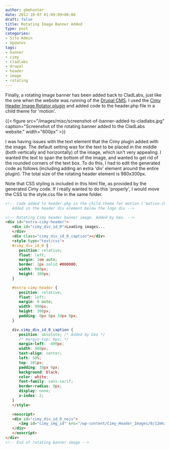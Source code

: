 ```yaml
---
author: gbmhunter
date: 2012-10-07 01:09:09+00:00
draft: false
title: Rotating Image Banner Added
type: post
categories:
- Site Admin
- Updates
tags:
- banner
- cimy
- cladlabs
- drupal
- header
- image
- rotating
---
```


Finally, a rotating image banner has been added back to CladLabs, just like the one when the website was running of the [Drupal CMS](http://drupal.org/). I used the [Cimy Header Image Rotator plugin](http://wordpress.org/extend/plugins/cimy-header-image-rotator/) and added code to the header.php file in a child theme for 'motion'.

{{< figure src="/images/misc/screenshot-of-banner-added-to-cladlabs.jpg" caption="Screenshot of the rotating banner added to the CladLabs website."  width="600px" >}}

I was having issues with the text element that the Cimy plugin added with the image. The default setting was for the text to be placed in the middle (both vertically and horizontally) of the image, which isn't very appealing. I wanted the text to span the bottom of the image, and wanted to get rid of the rounded corners of the text box. To do this, I had to edit the generated code as follows (including adding an extra 'div' element around the entire plugin). The total size of the rotating header element is 980x300px.

Note that CSS styling is included in this html file, as provided by the generated Cimy code. If I really wanted to do this 'properly', I would move the CSS to the style.css file in the same folder.

```html
<!-- Code added to header.php in the child theme for motion ('motion-child')
   Added in the header div element below the logo div -->

<!-- Rotating Cimy header banner image. Added by Geo. -->
<div id="extra-cimy-header">
   <div id="cimy_div_id_0">Loading images...
   </div>
   <div class="cimy_div_id_0_caption"></div>
   <style type="text/css">
   #cimy_div_id_0 {
      position: relative;
      float: left;
      margin: 1em auto;
      border: 1px solid #000000;
      width: 980px;
      height: 300px;
   }

   #extra-cimy-header {
      position: relative;
      float: left;
      margin: 0 auto;
      width: 980px;
      height: 300px;
      padding: 0px 0px 30px 0px;
   }

   div.cimy_div_id_0_caption {
      position: absolute; /* Added by Geo */
      /* margin-top: 0px; */
      margin-left: -490px;
      width: 980px;
      text-align: center;
      left: 50%;
      top: 281px;
      padding: 10px 0px;
      background: black;
      color: white;
      font-family: sans-serif;
      border-radius: 0px;
      display: none;
      z-index: 2;
   }
   </style>

   <noscript>
   <div id="cimy_div_id_0_nojs">
      <img id="cimy_img_id" src="/wp-content/Cimy_Header_Images/0/12mhz-crystal-output-when-driven-by-microcontroller.jpg" alt="" />
   </div>
   </noscript>
</div>
<!-- End of rotating banner image -->
```
